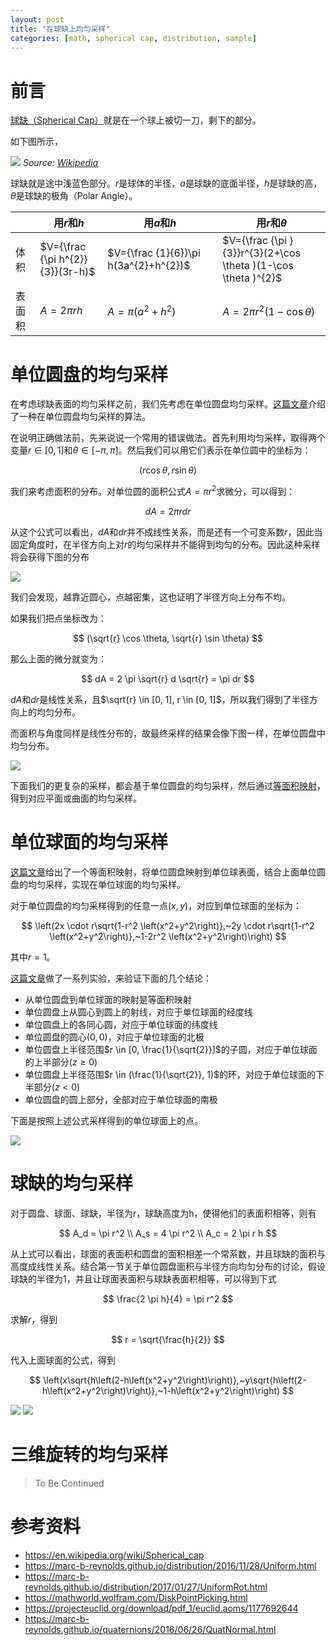 ```yaml
---
layout: post
title: "在球缺上均匀采样"
categories: [math, spherical cap, distribution, sample]
---
```


# 前言

[球缺（Spherical Cap）](https://en.wikipedia.org/wiki/Spherical_cap)就是在一个球上被切一刀，剩下的部分。

如下图所示，

![](/static/img/20201225/spherical_cap_diagram.png)
_Source: [Wikipedia](https://commons.wikimedia.org/wiki/File:Spherical_cap_diagram.tiff#/media/File:Spherical_cap_diagram.tiff)_

球缺就是途中浅蓝色部分。$r$是球体的半径，$a$是球缺的底面半径，$h$是球缺的高，$\theta$是球缺的极角（Polar Angle）。

|        | 用$r$和$h$                       | 用$a$和$h$                            | 用$r$和$\theta$                                                |
| ------ | -------------------------------- | ------------------------------------- | -------------------------------------------------------------- |
| 体积   | $V={\frac {\pi h^{2}}{3}}(3r-h)$ | $V={\frac {1}{6}}\pi h(3a^{2}+h^{2})$ | $V={\frac {\pi }{3}}r^{3}(2+\cos \theta )(1-\cos \theta )^{2}$ |
| 表面积 | $A = 2 \pi r h$                  | $A = \pi (a^2 + h^2)$                 | $A = 2 \pi r^2 (1 - \cos \theta)$                              |

# 单位圆盘的均匀采样

在考虑球缺表面的均匀采样之前，我们先考虑在单位圆盘均匀采样。[这篇文章](https://mathworld.wolfram.com/DiskPointPicking.html)介绍了一种在单位圆盘均匀采样的算法。

在说明正确做法前，先来说说一个常用的错误做法。首先利用均匀采样，取得两个变量$r \in [0, 1]$和$\theta \in [-\pi, \pi]$。然后我们可以用它们表示在单位圆中的坐标为：

$$
(r \cos \theta, r \sin \theta)
$$

我们来考虑面积的分布。对单位圆的面积公式$A = \pi r^2$求微分，可以得到：

$$
dA = 2 \pi r dr
$$

从这个公式可以看出，$dA$和$dr$并不成线性关系，而是还有一个可变系数$r$，因此当固定角度时，在半径方向上对$r$的均匀采样并不能得到均匀的分布。因此这种采样将会获得下图的分布

![](/static/img/20201225/unit_disk_sample_1.png)

我们会发现，越靠近圆心，点越密集，这也证明了半径方向上分布不均。

如果我们把点坐标改为：

$$
(\sqrt{r} \cos \theta, \sqrt{r} \sin \theta)
$$

那么上面的微分就变为：

$$
dA = 2 \pi \sqrt{r} d \sqrt{r} = \pi dr
$$

$dA$和$dr$是线性关系，且$\sqrt{r} \in [0, 1], r \in [0, 1]$，所以我们得到了半径方向上的均匀分布。

而面积与角度同样是线性分布的，故最终采样的结果会像下图一样，在单位圆盘中均匀分布。

![](/static/img/20201225/unit_disk_sample_2.png)

下面我们的更复杂的采样，都会基于单位圆盘的均匀采样，然后通过[等面积映射](https://en.wikipedia.org/wiki/Equal-area_map)，得到对应平面或曲面的均匀采样。

# 单位球面的均匀采样

[这篇文章](https://projecteuclid.org/download/pdf_1/euclid.aoms/1177692644)给出了一个等面积映射，将单位圆盘映射到单位球表面，结合上面单位圆盘的均匀采样，实现在单位球面的均匀采样。

对于单位圆盘的均匀采样得到的任意一点$(x, y)$，对应到单位球面的坐标为：

$$
\left(2x \cdot r\sqrt{1-r^2 \left(x^2+y^2\right)},~2y \cdot r\sqrt{1-r^2 \left(x^2+y^2\right)},~1-2r^2 \left(x^2+y^2\right)\right)
$$

其中$r = 1$。

[这篇文章](https://marc-b-reynolds.github.io/quaternions/2016/06/26/QuatNormal.html)做了一系列实验，来验证下面的几个结论：

- 从单位圆盘到单位球面的映射是等面积映射
- 单位圆盘上从圆心到圆上的射线，对应于单位球面的经度线
- 单位圆盘上的各同心圆，对应于单位球面的纬度线
- 单位圆盘的圆心$(0, 0)$，对应于单位球面的北极
- 单位圆盘上半径范围$r \in [0, \frac{1}{\sqrt{2}}]$的子圆，对应于单位球面的上半部分$(z \ge 0)$
- 单位圆盘上半径范围$r \in (\frac{1}{\sqrt{2}}, 1)$的环，对应于单位球面的下半部分$(z \lt 0)$
- 单位圆盘的圆上部分，全部对应于单位球面的南极

下面是按照上述公式采样得到的单位球面上的点。

![](/static/img/20201225/unit_sphere_sample.png)

# 球缺的均匀采样

对于圆盘、球面、球缺，半径为r，球缺高度为h，使得他们的表面积相等，则有

$$
A_d = \pi r^2 \\
A_s = 4 \pi r^2 \\
A_c = 2 \pi r h
$$

从上式可以看出，球面的表面积和圆盘的面积相差一个常系数，并且球缺的面积与高度成线性关系。结合第一节关于单位圆盘面积与半径方向均匀分布的讨论，假设球缺的半径为1，并且让球面表面积与球缺表面积相等，可以得到下式

$$
\frac{2 \pi h}{4} = \pi r^2
$$

求解$r$，得到

$$
r = \sqrt{\frac{h}{2}}
$$

代入上面球面的公式，得到

$$
\left(x\sqrt{h\left(2-h\left(x^2+y^2\right)\right)},~y\sqrt{h\left(2-h\left(x^2+y^2\right)\right)},~1-h\left(x^2+y^2\right)\right)
$$

![](/static/img/20201225/spherical_cap_sample_1.png)
![](/static/img/20201225/spherical_cap_sample_2.png)

# 三维旋转的均匀采样

> To Be Continued

# 参考资料

-   <https://en.wikipedia.org/wiki/Spherical_cap>
-   <https://marc-b-reynolds.github.io/distribution/2016/11/28/Uniform.html>
-   <https://marc-b-reynolds.github.io/distribution/2017/01/27/UniformRot.html>
-   <https://mathworld.wolfram.com/DiskPointPicking.html>
-   <https://projecteuclid.org/download/pdf_1/euclid.aoms/1177692644>
-   <https://marc-b-reynolds.github.io/quaternions/2016/06/26/QuatNormal.html>
